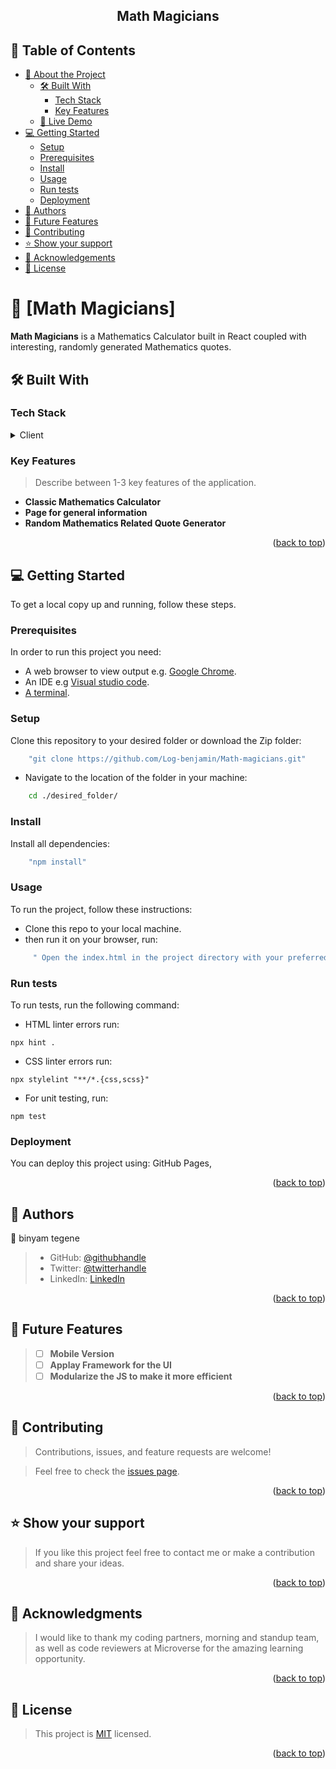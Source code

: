 <a name="readme-top"></a>

<div align="center">

  <h2><b>Math Magicians</b></h2>
  
  <!-- <br> -->

</div>

<!-- TABLE OF CONTENTS -->

## 📗 Table of Contents

- [📖 About the Project](#about-project)
  - [🛠 Built With](#built-with)
    - [Tech Stack](#tech-stack)
    - [Key Features](#key-features)
  - [🚀 Live Demo](#live-demo)
- [💻 Getting Started](#getting-started)
  - [Setup](#setup)
  - [Prerequisites](#prerequisites)
  - [Install](#install)
  - [Usage](#usage)
  - [Run tests](#run-tests)
  - [Deployment](#deployment)
- [👥 Authors](#authors)
- [🔭 Future Features](#future-features)
- [🤝 Contributing](#contributing)
- [⭐️ Show your support](#support)
- [🙏 Acknowledgements](#acknowledgements)
- [📝 License](#license)

<!-- PROJECT DESCRIPTION -->

# 📖 [Math Magicians] <a name="about-project"></a>

**Math Magicians** is a Mathematics Calculator built in React coupled with interesting, randomly generated Mathematics quotes.

## 🛠 Built With <a name="built-with"></a>

### Tech Stack <a name="tech-stack"></a>


<details>
  <summary>Client</summary>
  <ul>
    <li><a href="https://reactjs.org/">React.js</a></li>
  </ul>
</details>



<!-- Features -->

### Key Features <a name="key-features"></a>

> Describe between 1-3 key features of the application.

- **Classic Mathematics Calculator**
- **Page for general information**
- **Random Mathematics Related Quote Generator**

<p align="right">(<a href="#readme-top">back to top</a>)</p>

<!-- GETTING STARTED -->

## 💻 Getting Started <a name="getting-started"></a>

To get a local copy up and running, follow these steps.

### Prerequisites
In order to run this project you need:
- A web browser to view output e.g. [Google Chrome](https://www.google.com/chrome/).
- An IDE e.g [Visual studio code](https://code.visualstudio.com/).
- [A terminal](https://code.visualstudio.com/docs/terminal/basics).

### Setup
Clone this repository to your desired folder or download the Zip folder:
```sh
    "git clone https://github.com/Log-benjamin/Math-magicians.git"
```
- Navigate to the location of the folder in your machine:

```sh
    cd ./desired_folder/
```
### Install
Install all dependencies:
```sh
    "npm install"
```

### Usage

To run the project, follow these instructions:

- Clone this repo to your local machine.
- then run it on your browser, run:
```sh
     " Open the index.html in the project directory with your preferred browser"
```
### Run tests
To run tests, run the following command:
- HTML linter errors run:
```
npx hint .
```
- CSS linter errors run:
```
npx stylelint "**/*.{css,scss}"
```
- For unit testing, run:
```
npm test
```
### Deployment <a name="deployment"></a>

You can deploy this project using: GitHub Pages,

<p align="right">(<a href="#readme-top">back to top</a>)</p>

<!-- AUTHORS -->

## 👥 Authors <a name="authors"></a>

👤 binyam tegene

> - GitHub: [@githubhandle](https://github.com/Log-benjamin?tab=repositories)
> - Twitter: [@twitterhandle](https://twitter.com/@binyam_tegene)
> - LinkedIn: [LinkedIn](https://www.linkedin.com/in/binyam-tegene-4b77ab265)
<p align="right">(<a href="#readme-top">back to top</a>)</p>

<!-- FUTURE FEATURES -->

## 🔭 Future Features <a name="future-features"></a>

> - [ ] **Mobile Version**
> - [ ] **Applay Framework for the UI**
> - [ ] **Modularize the JS to make it more efficient**

<p align="right">(<a href="#readme-top">back to top</a>)</p>

<!-- CONTRIBUTING -->

## 🤝 Contributing <a name="contributing"></a>

>   Contributions, issues, and feature requests are welcome!

> Feel free to check the [issues page](../../issues/).

<p align="right">(<a href="#readme-top">back to top</a>)</p>

<!-- SUPPORT -->

## ⭐️ Show your support <a name="support"></a>

> If you like this project feel free to contact me or make a contribution and share your ideas.

<p align="right">(<a href="#readme-top">back to top</a>)</p>

<!-- ACKNOWLEDGEMENTS -->

## 🙏 Acknowledgments <a name="acknowledgements"></a>

> I would like to thank my coding partners, morning and standup team, as well as code reviewers at Microverse for the amazing learning opportunity.

<p align="right">(<a href="#readme-top">back to top</a>)</p>

<!-- LICENSE -->

## 📝 License <a name="license"></a>

> This project is [MIT](./LICENSE) licensed.


<p align="right">(<a href="#readme-top">back to top</a>)</p>
